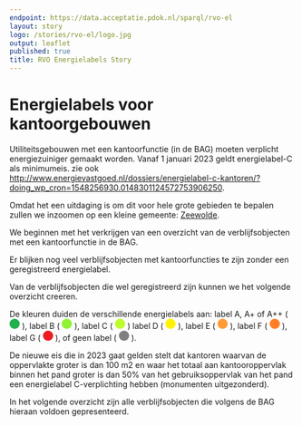 ```yaml
---
endpoint: https://data.acceptatie.pdok.nl/sparql/rvo-el
layout: story
logo: /stories/rvo-el/logo.jpg
output: leaflet
published: true
title: RVO Energielabels Story
---
```


# Energielabels voor kantoorgebouwen
Utiliteitsgebouwen met een kantoorfunctie (in de BAG) moeten verplicht energiezuiniger gemaakt worden. Vanaf 1 januari 2023 geldt energielabel-C als minimumeis. zie ook http://www.energievastgoed.nl/dossiers/energielabel-c-kantoren/?doing_wp_cron=1548256930.0148301124572753906250.

Omdat het een uitdaging is om dit voor hele grote gebieden te bepalen zullen we inzoomen op een kleine gemeente: [Zeewolde](http://bag.basisregistraties.overheid.nl/bag/id/woonplaats/1075).

We beginnen met het verkrijgen van een overzicht van de verblijfsobjecten met een kantoorfunctie in de BAG.

<query data-config="https://data.labs.pdok.nl/stories/rvo-el/#query=PREFIX%20skos%3A%20%3Chttp%3A%2F%2Fwww.w3.org%2F2004%2F02%2Fskos%2Fcore%23%3E%0APREFIX%20bag%3A%20%3Chttp%3A%2F%2Fbag.basisregistraties.overheid.nl%2Fdef%2Fbag%23%3E%0APREFIX%20brt%3A%20%3Chttp%3A%2F%2Fbrt.basisregistraties.overheid.nl%2Fdef%2Ftop10nl%23%3E%0APREFIX%20dct%3A%20%3Chttp%3A%2F%2Fpurl.org%2Fdc%2Fterms%2F%3E%0APREFIX%20rdf%3A%20%3Chttp%3A%2F%2Fwww.w3.org%2F1999%2F02%2F22-rdf-syntax-ns%23%3E%0APREFIX%20rdfs%3A%20%3Chttp%3A%2F%2Fwww.w3.org%2F2000%2F01%2Frdf-schema%23%3E%0APREFIX%20epbd%3A%20%3Chttp%3A%2F%2Fenergielabels.gebouwen.overheid.nl%2Fdef%2Fepbd%23%3E%0ASELECT%20%3Fenergielabel%20(count%20(%3Fvbo)%20as%20%3Faantal)%0AWHERE%20%7B%0A%20%20%7B%0A%20%20%20%20SELECT%20%3Fenergielabel%20%3Fvbo%0A%20%20%20%20WHERE%20%7B%0A%20%20%20%20%20%20bind%20(%220050%22%20as%20%3Fgemeentecode)%20%23%20Zeewolde%0A%20%20%20%20%20%20service%20%3Chttps%3A%2F%2Fdata.pdok.nl%2Fsparql%3E%20%7B%0A%20%20%20%20%20%20%20%20graph%20%3Chttp%3A%2F%2Fbrt.basisregistraties.overheid.nl%2Fid%2Fdataset%2Ftop10nl%3E%20%7B%0A%20%20%20%20%20%20%20%20%20%20%3Fgem%20brt%3Anummer%20%3Fgemeentecode%20.%0A%20%20%20%20%20%20%20%20%20%20%3Fgem%20brt%3AnaamOfficieel%20%3Fgemeentenaam%20.%0A%20%20%20%20%20%20%20%20%7D%0A%20%20%20%20%20%20%7D%0A%20%20%20%20%20%20service%20%3Chttps%3A%2F%2Fdata.labs.pdok.nl%2Fsparql%3E%20%7B%0A%20%20%20%20%20%20%20%20graph%20%3Chttp%3A%2F%2Fdata.pdok.nl%2Flinksets%2Fwoonplaats2gemeente%3E%20%7B%0A%20%20%20%20%20%20%20%20%20%20%3Fwoonplaats%20dct%3AisPartOf%20%3Fgem%20.%0A%20%20%20%20%20%20%20%20%7D%0A%20%20%20%20%20%20%7D%0A%20%20%20%20%20%20service%20%3Chttps%3A%2F%2Fdata.pdok.nl%2Fsparql%3E%20%7B%0A%23%20%20%20%20%20%20%20%20bind(%22Zeewolde%22%20as%20%3FwoonplaatsNaam)%0A%20%20%20%20%20%20%20%20%3Fvbo%20bag%3Ahoofdadres%2Fbag%3AbijbehorendeOpenbareRuimte%2Fbag%3AbijbehorendeWoonplaats%20%3Fwoonplaats%20.%0A%20%20%20%20%20%20%20%20%3Fwoonplaats%20bag%3AnaamWoonplaats%20%3FwoonplaatsNaam%20.%0A%20%20%20%20%20%20%20%20graph%20%3Fvoorkomen%20%7B%0A%20%20%20%20%20%20%20%20%20%20%3Fvbo%20a%20bag%3AVerblijfsobjectKantoorfunctie%20%3B%0A%20%20%20%20%20%20%20%20%20%20%20%20%20%20%20%20%20%20%20%20rdfs%3AisDefinedBy%20%3Fvoorkomen%20.%0A%20%20%20%20%20%20%20%20%7D%0A%20%20%20%20%20%20%20%20%3Fvoorkomen%20bag%3AbeginGeldigheid%20%3Fbegindatum%20.%0A%20%20%20%20%20%20%20%20filter%20(%3Fbegindatum%20%3C%3D%20now())%0A%20%20%20%20%20%20%20%20filter%20not%20exists%20%7B%0A%20%20%20%20%20%20%20%20%20%20%3Fvoorkomen%20bag%3AeindGeldigheid%20%3Feinddatum%20.%0A%20%20%20%20%20%20%20%20%7D%0A%20%20%20%20%20%20%7D%0A%20%20%20%20%20%20optional%7B%0A%20%20%20%20%20%20%20%20%3Fgebouw%20epbd%3AheeftAdresseerbaarObject%20%3Fvbo%20.%0A%20%20%20%20%20%20%20%20%3Fgebouw%20epbd%3Aenergieprestatie-indicator%2Fskos%3Anotation%20%3Fenergielabelletter%0A%20%20%20%20%20%20%7D%20.%0A%20%20%20%20%20%20bind%20(%20COALESCE(%20%3Fenergielabelletter%2C%20%22geen%22)%20As%20%3Fenergielabel)%20.%0A%20%20%20%20%7D%0A%20%20%7D%0A%20%20%0A%20%20%23%20Zonder%20deze%20union%20heb%20je%20eigenlijk%20niet%20het%20complete%20plaatje%2C%20omdat%20er%20adresseerbare%20objecten%20zijn%0A%20%20%23%20die%20niet%20met%20de%20BAG%20gekoppeld%20zijn.%20Dit%20zijn%20er%20echter%20vrij%20weinig%2C%20en%20het%20vertraagt%20de%20query%20enorm.%0A%20%20%0A%23%20%20UNION%0A%23%20%20%7B%0A%23%20%20%20%20SELECT%20%3Fenergielabel%20%3Fvbo%0A%23%20%20%20%20WHERE%20%7B%0A%23%20%20%20%20%20%20%3Fgebouw%20a%20epbd%3AUtiliteitsgebouw%20%3B%0A%23%20%20%20%20%20%20%20%20%20%20%20%20%20%20%20%20epbd%3Aenergieprestatie-indicator%2Fskos%3Anotation%20%3Fenergielabel%20%3B%0A%23%20%20%20%20%20%20%20%20%20%20%20%20%20%20%20%20epbd%3AheeftAdresseerbaarObject%20%3Fvbo%20.%0A%23%20%20%20%20%20%20filter%20not%20exists%20%7B%0A%23%20%20%20%20%20%20%20%20%3Fvbo%20a%20bag%3AVerblijfsobject%20.%0A%23%20%20%20%20%20%20%7D%0A%23%20%20%20%20%20%20%3Fvbo%20epbd%3Agebruiksfunctie%2Frdf%3Atype%20epbd%3AKantoorfunctie%20%3B%0A%23%20%20%20%20%20%20%20%20%20%20%20epbd%3Aadres%2Fepbd%3Apostcode%20%3Fpcode%20.%0A%23%20%20%20%20%20%20bind(xsd%3Ainteger(substr(%3Fpcode%2C%201%2C%204))%20as%20%3Fpcodenr)%0A%23%20%20%20%20%20%20filter%20(%3Fpcodenr%20%3E%3D%203890%20%26%26%20%3Fpcodenr%20%3C%3D%203899)%20%23%20Zeewolde%0A%23%20%20%20%20%7D%0A%23%20%20%7D%0A%7D%0Agroup%20by%20%3Fenergielabel%0AORDER%20BY%20%3Fenergielabel&endpoint=https%3A%2F%2Fdata.acceptatie.pdok.nl%2Fsparql%2Frvo-el&requestMethod=POST&tabTitle=Query&headers=%7B%7D&contentTypeConstruct=text%2Fturtle%2C*%2F*%3Bq%3D0.9&contentTypeSelect=application%2Fsparql-results%2Bjson%2C*%2F*%3Bq%3D0.9&outputFormat=gchart&outputSettings=%7B%22chartConfig%22%3A%7B%22dataTable%22%3A%7B%22cols%22%3A%5B%7B%22id%22%3A%22%22%2C%22label%22%3A%22energielabel%22%2C%22pattern%22%3A%22%22%2C%22type%22%3A%22string%22%7D%2C%7B%22id%22%3A%22%22%2C%22label%22%3A%22aantal%22%2C%22pattern%22%3A%22%22%2C%22type%22%3A%22number%22%7D%5D%2C%22rows%22%3A%5B%7B%22c%22%3A%5B%7B%22v%22%3A%22A%22%2C%22p%22%3A%7B%7D%7D%2C%7B%22v%22%3A27%2C%22p%22%3A%7B%7D%7D%5D%7D%2C%7B%22c%22%3A%5B%7B%22v%22%3A%22A%2B%2B%22%2C%22p%22%3A%7B%7D%7D%2C%7B%22v%22%3A1%2C%22p%22%3A%7B%7D%7D%5D%7D%2C%7B%22c%22%3A%5B%7B%22v%22%3A%22B%22%2C%22p%22%3A%7B%7D%7D%2C%7B%22v%22%3A73%2C%22p%22%3A%7B%7D%7D%5D%7D%2C%7B%22c%22%3A%5B%7B%22v%22%3A%22C%22%2C%22p%22%3A%7B%7D%7D%2C%7B%22v%22%3A15%2C%22p%22%3A%7B%7D%7D%5D%7D%2C%7B%22c%22%3A%5B%7B%22v%22%3A%22D%22%2C%22p%22%3A%7B%7D%7D%2C%7B%22v%22%3A7%2C%22p%22%3A%7B%7D%7D%5D%7D%2C%7B%22c%22%3A%5B%7B%22v%22%3A%22E%22%2C%22p%22%3A%7B%7D%7D%2C%7B%22v%22%3A2%2C%22p%22%3A%7B%7D%7D%5D%7D%2C%7B%22c%22%3A%5B%7B%22v%22%3A%22F%22%2C%22p%22%3A%7B%7D%7D%2C%7B%22v%22%3A1%2C%22p%22%3A%7B%7D%7D%5D%7D%2C%7B%22c%22%3A%5B%7B%22v%22%3A%22G%22%2C%22p%22%3A%7B%7D%7D%2C%7B%22v%22%3A3%2C%22p%22%3A%7B%7D%7D%5D%7D%2C%7B%22c%22%3A%5B%7B%22v%22%3A%22geen%22%2C%22p%22%3A%7B%7D%7D%2C%7B%22v%22%3A1137%2C%22p%22%3A%7B%7D%7D%5D%7D%5D%7D%2C%22options%22%3A%7B%22hAxis%22%3A%7B%22useFormatFromData%22%3Atrue%2C%22viewWindow%22%3A%7B%22max%22%3Anull%2C%22min%22%3Anull%7D%2C%22minValue%22%3Anull%2C%22maxValue%22%3Anull%7D%2C%22legacyScatterChartLabels%22%3Atrue%2C%22vAxes%22%3A%5B%7B%22useFormatFromData%22%3Atrue%2C%22viewWindow%22%3A%7B%22max%22%3Anull%2C%22min%22%3Anull%7D%2C%22minValue%22%3Anull%2C%22maxValue%22%3Anull%7D%2C%7B%22useFormatFromData%22%3Atrue%2C%22viewWindow%22%3A%7B%22max%22%3Anull%2C%22min%22%3Anull%7D%2C%22minValue%22%3Anull%2C%22maxValue%22%3Anull%7D%5D%2C%22is3D%22%3Afalse%2C%22pieHole%22%3A0%2C%22booleanRole%22%3A%22certainty%22%2C%22width%22%3A%22100%25%22%2C%22height%22%3A%22100%25%22%7D%2C%22state%22%3A%7B%7D%2C%22view%22%3A%7B%22columns%22%3Anull%2C%22rows%22%3Anull%7D%2C%22isDefaultVisualization%22%3Afalse%2C%22chartType%22%3A%22PieChart%22%7D%7D"
       data-query-ref="q1.rq"
       data-output="gchart">
</query>

Er blijken nog veel verblijfsobjecten met kantoorfuncties te zijn zonder een geregistreerd energielabel.

Van de verblijfsobjecten die wel geregistreerd zijn kunnen we het volgende overzicht creeren.
<p>De kleuren duiden de verschillende energielabels aan: label A, A+ of A++
(
<svg height="18" viewBox="0 0 18 18" xmlns="http://www.w3.org/2000/svg">
  <circle cx="9" cy="9" fill="#22b14c" r="9"/>
</svg>
), label B (
<svg height="18" viewBox="0 0 18 18" xmlns="http://www.w3.org/2000/svg">
  <circle cx="9" cy="9" fill="#8ff334" r="9"/>
</svg>
), label C (
<svg height="18" viewBox="0 0 18 18" xmlns="http://www.w3.org/2000/svg">
  <circle cx="9" cy="9" fill="#bdfc2c" r="9"/>
</svg>
) label D (
<svg height="18" viewBox="0 0 18 18" xmlns="http://www.w3.org/2000/svg">
  <circle cx="9" cy="9" fill="#fff200" r="9"/>
</svg>
), label E (
<svg height="18" viewBox="0 0 18 18" xmlns="http://www.w3.org/2000/svg">
  <circle cx="9" cy="9" fill="#ff9a35" r="9"/>
</svg>
), label F (
<svg height="18" viewBox="0 0 18 18" xmlns="http://www.w3.org/2000/svg">
  <circle cx="9" cy="9" fill="#ff7f27" r="9"/>
</svg>
), label G (
<svg height="18" viewBox="0 0 18 18" xmlns="http://www.w3.org/2000/svg">
  <circle cx="9" cy="9" fill="#ed1c24" r="9"/>
</svg>
), of geen label (
<svg height="18" viewBox="0 0 18 18" xmlns="http://www.w3.org/2000/svg">
  <circle cx="9" cy="9" fill="grey" r="9"/>
</svg>
).</p>

<query data-config=""
       data-query-ref="q2.rq"
       data-output="geo">
</query>

De nieuwe eis die in 2023 gaat gelden stelt dat kantoren waarvan de oppervlakte groter is dan 100 m2 en waar het totaal aan kantooroppervlak binnen het pand groter is dan 50% van het gebruiksoppervlak van het pand een energielabel C-verplichting hebben (monumenten uitgezonderd).

In het volgende overzicht zijn alle verblijfsobjecten die volgens de BAG hieraan voldoen gepresenteerd.

<query data-config=""
       data-query-ref="q3.rq"
       data-output="geo">
</query>
